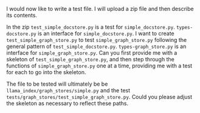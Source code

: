 I would now like to write a test file. I will upload a zip file and then describe its contents.

In the zip `test_simple_docstore.py` is a test for `simple_docstore.py`. `types-docstore.py` is an interface for `simple_docstore.py`. I want to create `test_simple_graph_store.py` to test `simple_graph_store.py` following the general pattern of `test_simple_docstore.py`. `types-graph_store.py` is an interface for `simple_graph_store.py`. Can you first provide me with a skeleton of `test_simple_graph_store.py`, and then step through the functions of `simple_graph_store.py` one at a time, providing me with a test for each to go into the skeleton.

The file to be tested will ultimately be be `llama_index/graph_stores/simple.py` and the test
`tests/graph_stores/test_simple_graph_store.py`. Could you please adjust the skeleton as necessary to reflect these paths.
